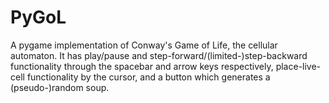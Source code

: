 # PyGoL
A pygame implementation of Conway's Game of Life, the cellular automaton.
 It has play/pause and step-forward/(limited-)step-backward functionality through the spacebar and arrow keys respectively, place-live-cell functionality by the cursor, and a button which generates a (pseudo-)random soup.
